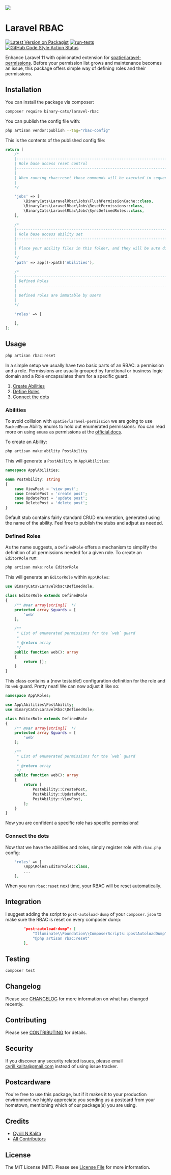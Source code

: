 ![](https://banners.beyondco.de/Laravel%20RBAC.png?theme=light&packageManager=composer+require&packageName=binary-cats%2Flaravel-rbac&pattern=architect&style=style_1&description=Manage+your+spatie%2Flaravel-permission+lists+with+well-defined+roles&md=1&showWatermark=1&fontSize=100px&images=lock-closed)

# Laravel RBAC

[![Latest Version on Packagist](https://img.shields.io/packagist/v/binary-cats/laravel-rbac.svg?style=flat-square)](https://packagist.org/packages/binary-cats/laravel-rbac)
[![run-tests](https://img.shields.io/github/actions/workflow/status/binary-cats/laravel-rbac/run-tests.yml?branch=main&label=tests&style=flat-square)](https://github.com/binary-cats/laravel-rbac/actions/workflows/run-tests.yml)
[![GitHub Code Style Action Status](https://github.styleci.io/repos/773171043/shield?branch=main)](https://github.com/binary-cats/laravel-rbac/actions?query=workflow%3A"Fix+PHP+code+style+issues"+branch%3Amain)

Enhance Laravel 11 with opinionated extension for [spatie/laravel-permissions](https://spatie.be/docs/laravel-permission/v6/introduction).
Before your permission list grows and maintenance becomes an issue, this package offers simple way of defining roles and their permissions.  

## Installation

You can install the package via composer:

```bash
composer require binary-cats/laravel-rbac
```

You can publish the config file with:

```bash
php artisan vendor:publish --tag="rbac-config"
```

This is the contents of the published config file:

```php
return [
    /*
    |--------------------------------------------------------------------------
    | Role base access reset control
    |--------------------------------------------------------------------------
    |
    | When running rbac:reset those commands will be executed in sequence
    |
    */

    'jobs' => [
        \BinaryCats\LaravelRbac\Jobs\FlushPermissionCache::class,
        \BinaryCats\LaravelRbac\Jobs\ResetPermissions::class,
        \BinaryCats\LaravelRbac\Jobs\SyncDefinedRoles::class,
    ],

    /*
    |--------------------------------------------------------------------------
    | Role base access ability set
    |--------------------------------------------------------------------------
    |
    | Place your ability files in this folder, and they will be auto discovered
    |
    */
    'path' => app()->path('Abilities'),

    /*
    |--------------------------------------------------------------------------
    | Defined Roles
    |--------------------------------------------------------------------------
    |
    | Defined roles are immutable by users
    |
    */

    'roles' => [

    ],
];
```

## Usage

```bash
php artisan rbac:reset
```

In a simple setup we usually have two basic parts of an RBAC: a permission and a role. 
Permissions are usually grouped by functional or business logic domain and a Role encapsulates them for a specific guard.

1. [Create Abilities](#abilities)
2. [Define Roles](#defined-roles)
3. [Connect the dots](#connect-the-dots)

### Abilities

To avoid collision with `spatie/laravel-permission` we are going to use `BackedEnum` Ability enums to hold out enumerated permissions:
You can read more on using `enums` as permissions at the [official docs](https://spatie.be/docs/laravel-permission/v6/basic-usage/enums). 

To create an Ability: 

```bash 
php artisan make:ability PostAbility
``` 

This will generate a `PostAbility` in `App\Abilities`:

```php
namespace App\Abilities;

enum PostAbility: string
{
    case ViewPost = 'view post';
    case CreatePost = 'create post';
    case UpdatePost = 'update post';
    case DeletePost = 'delete post';
}
```
Default stub contains fairly standard CRUD enumeration, generated using the name of the ability. Feel free to publish the stubs and adjsut as needed. 


### Defined Roles

As the name suggests, a `DefinedRole` offers a mechanism to simplify the definition of all permissions needed for a given role. 
To create an `EditorRole` run:

```bash 
php artisan make:role EditorRole
```

This will generate an `EditorRole` within `App\Roles`:

```php
use BinaryCats\LaravelRbac\DefinedRole;

class EditorRole extends DefinedRole
{
    /** @var array|string[]  */
    protected array $guards = [
        'web'
    ];

    /**
     * List of enumerated permissions for the `web` guard
     *
     * @return array
     */
    public function web(): array
    {
        return [];
    }
}
```

This class contains a (now testable!) configuration definition for the role and its `web` guard. Pretty neat! 
We can now adjust it like so:

```php
namespace App\Roles;

use App\Abilities\PostAbility;
use BinaryCats\LaravelRbac\DefinedRole;

class EditorRole extends DefinedRole
{
    /** @var array|string[]  */
    protected array $guards = [
        'web'
    ];

    /**
     * List of enumerated permissions for the `web` guard
     *
     * @return array
     */
    public function web(): array
    {
        return [
            PostAbility::CreatePost,
            PostAbility::UpdatePost,
            PostAbility::ViewPost,
        ];
    }
}
```
Now you are confident a specific role has specific permissions!

### Connect the dots

Now that we have the abilities and roles, simply register role with `rbac.php` config:

```php
    'roles' => [
        \App\Roles\EditorRole::class,
        ...
    ],
```

When you run `rbac:reset` next time, your RBAC will be reset automatically.

## Integration

I suggest adding the script to `post-autoload-dump` of your `composer.json` to make sure the RBAC is reset on every composer dump:

```json
        "post-autoload-dump": [
            "Illuminate\\Foundation\\ComposerScripts::postAutoloadDump",
            "@php artisan rbac:reset"
        ],
```

## Testing

```bash
composer test
```

## Changelog

Please see [CHANGELOG](CHANGELOG.md) for more information on what has changed recently.

## Contributing

Please see [CONTRIBUTING](CONTRIBUTING.md) for details.

## Security

If you discover any security related issues, please email cyrill.kalita@gmail.com instead of using issue tracker.

## Postcardware

You're free to use this package, but if it makes it to your production environment we highly appreciate you sending us a postcard from your hometown, mentioning which of our package(s) you are using.

## Credits

- [Cyrill N Kalita](https://github.com/cyrillkalita)
- [All Contributors](../../contributors)

## License

The MIT License (MIT). Please see [License File](LICENSE.md) for more information.
